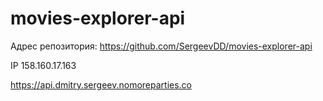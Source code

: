 # movies-explorer-api
Адрес репозитория: https://github.com/SergeevDD/movies-explorer-api

IP 158.160.17.163

https://api.dmitry.sergeev.nomoreparties.co
